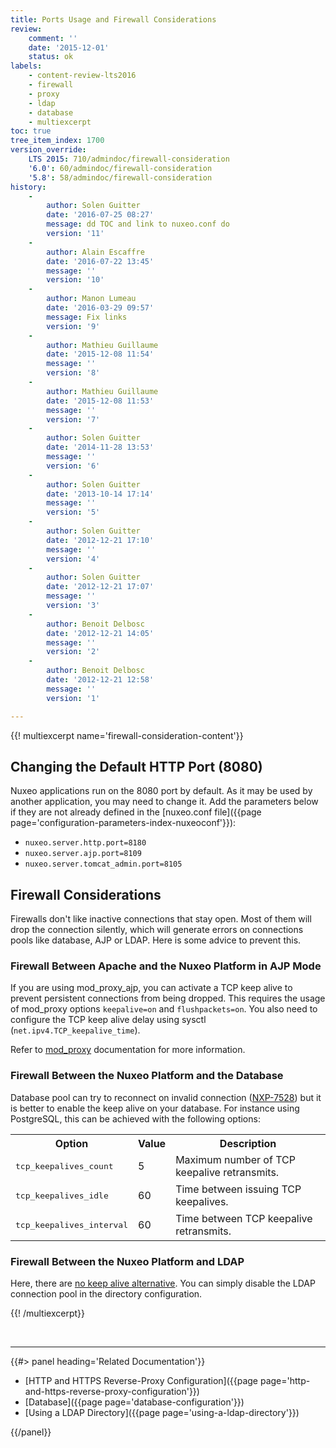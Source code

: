 ```yaml
---
title: Ports Usage and Firewall Considerations
review:
    comment: ''
    date: '2015-12-01'
    status: ok
labels:
    - content-review-lts2016
    - firewall
    - proxy
    - ldap
    - database
    - multiexcerpt
toc: true
tree_item_index: 1700
version_override:
    LTS 2015: 710/admindoc/firewall-consideration
    '6.0': 60/admindoc/firewall-consideration
    '5.8': 58/admindoc/firewall-consideration
history:
    -
        author: Solen Guitter
        date: '2016-07-25 08:27'
        message: dd TOC and link to nuxeo.conf do
        version: '11'
    -
        author: Alain Escaffre
        date: '2016-07-22 13:45'
        message: ''
        version: '10'
    -
        author: Manon Lumeau
        date: '2016-03-29 09:57'
        message: Fix links
        version: '9'
    -
        author: Mathieu Guillaume
        date: '2015-12-08 11:54'
        message: ''
        version: '8'
    -
        author: Mathieu Guillaume
        date: '2015-12-08 11:53'
        message: ''
        version: '7'
    -
        author: Solen Guitter
        date: '2014-11-28 13:53'
        message: ''
        version: '6'
    -
        author: Solen Guitter
        date: '2013-10-14 17:14'
        message: ''
        version: '5'
    -
        author: Solen Guitter
        date: '2012-12-21 17:10'
        message: ''
        version: '4'
    -
        author: Solen Guitter
        date: '2012-12-21 17:07'
        message: ''
        version: '3'
    -
        author: Benoit Delbosc
        date: '2012-12-21 14:05'
        message: ''
        version: '2'
    -
        author: Benoit Delbosc
        date: '2012-12-21 12:58'
        message: ''
        version: '1'

---
```

{{! multiexcerpt name='firewall-consideration-content'}}

## Changing the Default HTTP Port (8080)

Nuxeo applications run on the 8080 port by default. As it may be used by another application, you may need to change it. Add the parameters below if they are not already defined in the [nuxeo.conf file]({{page page='configuration-parameters-index-nuxeoconf'}}):

*   `nuxeo.server.http.port=8180`
*   `nuxeo.server.ajp.port=8109`
*   `nuxeo.server.tomcat_admin.port=8105`

## Firewall Considerations

Firewalls don't like inactive connections that stay open. Most of them will drop the connection silently, which will generate errors on connections pools like database, AJP or LDAP. Here is some advice to prevent this.

### Firewall Between Apache and the Nuxeo Platform in AJP Mode

If you are using mod_proxy_ajp, you can activate a TCP keep alive to prevent persistent connections from being dropped. This requires the usage of mod_proxy options `keepalive=on` and `flushpackets=on`. You also need to configure the TCP keep alive delay using sysctl (`net.ipv4.TCP_keepalive_time`).

Refer to [mod_proxy](http://httpd.apache.org/docs/2.2/mod/mod_proxy.html) documentation for more information.

### Firewall Between the Nuxeo Platform and the Database

Database pool can try to reconnect on invalid connection ([NXP-7528](https://jira.nuxeo.com/browse/NXP-7528)) but it is better to enable the keep alive on your database. For instance using PostgreSQL, this can be achieved with the following options:

<div class="table-scroll"><table class="hover"><tbody><tr><th colspan="1">Option</th><th colspan="1">Value</th><th colspan="1">Description</th></tr><tr><td colspan="1">

<pre>tcp_keepalives_count</pre>

</td><td colspan="1">5</td><td colspan="1">Maximum number of TCP keepalive retransmits.</td></tr><tr><td colspan="1">

<pre>tcp_keepalives_idle</pre>

</td><td colspan="1">60</td><td colspan="1">Time between issuing TCP keepalives.</td></tr><tr><td colspan="1">

<pre>tcp_keepalives_interval</pre>

</td><td colspan="1">60</td><td colspan="1">Time between TCP keepalive retransmits.</td></tr></tbody></table></div>

### Firewall Between the Nuxeo Platform and LDAP

Here, there are [no keep alive alternative](http://docs.oracle.com/javase/jndi/tutorial/ldap/connect/config.html). You can simply disable the LDAP connection pool in the directory configuration.&nbsp;

{{! /multiexcerpt}}

&nbsp;

* * *

<div class="row" data-equalizer data-equalize-on="medium"><div class="column medium-6">{{#> panel heading='Related Documentation'}}

*   [HTTP and HTTPS Reverse-Proxy Configuration]({{page page='http-and-https-reverse-proxy-configuration'}})
*   [Database]({{page page='database-configuration'}})
*   [Using a LDAP Directory]({{page page='using-a-ldap-directory'}})

{{/panel}}</div><div class="column medium-6">

&nbsp;

</div></div>
